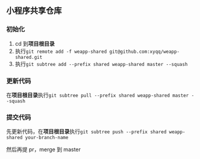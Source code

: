 ## 小程序共享仓库

### 初始化
1. cd 到**项目根目录**
2. 执行`git remote add -f weapp-shared git@github.com:xyqq/weapp-shared.git`
3. 执行`git subtree add --prefix shared weapp-shared master --squash`

### 更新代码
在**项目根目录**执行`git subtree pull --prefix shared weapp-shared master --squash`

### 提交代码
先更新代码，在**项目根目录**执行`git subtree push --prefix shared weapp-shared your-branch-name`

然后再提 pr，merge 到 master
